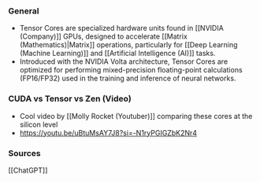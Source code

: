 ### General
- Tensor Cores are specialized hardware units found in [[NVIDIA (Company)]] GPUs, designed to accelerate [[Matrix (Mathematics)|Matrix]] operations, particularly for [[Deep Learning (Machine Learning)]] and [[Artificial Intelligence (AI)]] tasks. 
- Introduced with the NVIDIA Volta architecture, Tensor Cores are optimized for performing mixed-precision floating-point calculations (FP16/FP32) used in the training and inference of neural networks.

### CUDA vs Tensor vs Zen (Video)
- Cool video by [[Molly Rocket (Youtuber)]] comparing these cores at the silicon level
- https://youtu.be/uBtuMsAY7J8?si=-N1ryPGIGZbK2Nr4

### Sources
[[ChatGPT]]